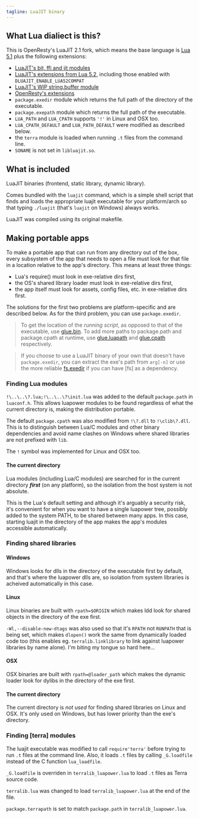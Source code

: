 ```yaml
---
tagline: LuaJIT binary
---
```


## What Lua dialiect is this?

This is OpenResty's LuaJIT 2.1 fork, which means the base language is
[Lua 5.1](http://www.lua.org/manual/5.1/manual.html) plus the following
extensions:

  * [LuaJIT's bit, ffi and jit modules](http://luajit.org/extensions.html#modules)
  * [LuaJIT's extensions from Lua 5.2](http://luajit.org/extensions.html#lua52),
    including those enabled with `DLUAJIT_ENABLE_LUA52COMPAT`
  * [LuaJIT's WIP string.buffer module](https://htmlpreview.github.io/?https://github.com/LuaJIT/LuaJIT/blob/v2.1/doc/ext_buffer.html)
  * [OpenResty's extensions](https://github.com/openresty/luajit2#openresty-extensions)
  * `package.exedir` module which returns the full path of the directory of the executable.
  * `package.exepath` module which returns the full path of the executable.
  * `LUA_PATH` and `LUA_CPATH` supports `'!'` in Linux and OSX too.
  * `LUA_CPATH_DEFAULT` and `LUA_PATH_DEFAULT` were modified as described below.
  * the `terra` module is loaded when running `.t` files from the command line.
  * `SONAME` is not set in `libluajit.so`.

## What is included

LuaJIT binaries (frontend, static library, dynamic library).

Comes bundled with the `luajit` command, which is a simple shell script that
finds and loads the appropriate luajit executable for your platform/arch so
that typing `./luajit` (that's `luajit` on Windows) always works.

LuaJIT was compiled using its original makefile.

## Making portable apps

To make a portable app that can run from any directory out of the box, every
subsystem of the app that needs to open a file must look for that file in
a location relative to the app's directory. This means at least three things:

 * Lua's require() must look in exe-relative dirs first,
 * the OS's shared library loader must look in exe-relative dirs first,
 * the app itself must look for assets, config files, etc. in exe-relative
 dirs first.

The solutions for the first two problems are platform-specific and
are described below. As for the third problem, you can use `package.exedir`.

> To get the location of the _running script_, as opposed to that of the
executable, use [glue.bin]. To add more paths to package.path and
package.cpath at runtime, use [glue.luapath] and [glue.cpath] respectively.

> If you choose to use a LuaJIT binary of your own that doesn't have
`package.exedir`, you can extract the exe's path from `arg[-n]` or use
the more reliable [fs.exedir] if you can have [fs] as a dependency.

### Finding Lua modules

`!\..\..\?.lua;!\..\..\?\init.lua` was added to the default `package.path`
in `luaconf.h`. This allows luapower modules to be found regardless of what
the current directory is, making the distribution portable.

The default `package.cpath` was also modified from `!\?.dll` to `!\clib\?.dll`.
This is to distinguish between Lua/C modules and other binary dependencies
and avoid name clashes on Windows where shared libraries are not prefixed
with `lib`.

The `!` symbol was implemented for Linux and OSX too.

#### The current directory

Lua modules (including Lua/C modules) are searched for in the current
directory ___first___ (on any platform), so the isolation from the host
system is not absolute.

This is the Lua's default setting and although it's arguably a security risk,
it's convenient for when you want to have a single luapower tree, possibly
added to the system PATH, to be shared between many apps. In this case,
starting luajit in the directory of the app makes the app's modules
accessible automatically.

### Finding shared libraries

#### Windows

Windows looks for dlls in the directory of the executable first by default,
and that's where the luapower dlls are, so isolation from system libraries
is acheived automatically in this case.

#### Linux

Linux binaries are built with `rpath=$ORIGIN` which makes ldd look for
shared objects in the directory of the exe first.

`-Wl,--disable-new-dtags` was also used so that it's `RPATH` not `RUNPATH`
that is being set, which makes `dlopen()` work the same from dynamically
loaded code too (this enables eg. `terralib.linklibrary` to link against
luapower libraries by name alone). I'm biting my tongue so hard here...

#### OSX

OSX binaries are built with `rpath=@loader_path` which makes the
dynamic loader look for dylibs in the directory of the exe first.

#### The current directory

The current directory is _not used_ for finding shared libraries
on Linux and OSX. It's only used on Windows, but has lower priority
than the exe's directory.

### Finding [terra] modules

The luajit executable was modified to call `require'terra'` before trying
to run `.t` files at the command line. Also, it loads `.t` files by calling
`_G.loadfile` instead of the C function `lua_loadfile`.

`_G.loadfile` is overriden in `terralib_luapower.lua` to load `.t` files
as Terra source code.

`terralib.lua` was changed to load `terralib_luapower.lua` at the end of the file.

`package.terrapath` is set to match `package.path` in `terralib_luapower.lua`.

[glue.bin]:     glue#glue.bin
[glue.luapath]: glue#glue.luapath
[glue.cpath]:   glue#glue.cpath
[fs.exedir]:    fs#fs.exedir
